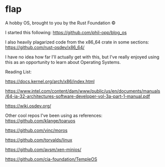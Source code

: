 # flap
A hobby OS, brought to you by the Rust Foundation ©️

I started this following: https://github.com/phil-opp/blog_os

I also heavily plagarized code from the x86_64 crate in some sections: https://github.com/rust-osdev/x86_64/

I have no idea how far I'll actually get with this, but I've really enjoyed using this as an opportunity to learn about Operating Systems. 

Reading List:

https://docs.kernel.org/arch/x86/index.html

https://www.intel.com/content/dam/www/public/us/en/documents/manuals/64-ia-32-architectures-software-developer-vol-3a-part-1-manual.pdf

https://wiki.osdev.org/


Other cool repos I've been using as references:
https://github.com/klange/toaruos

https://github.com/vinc/moros

https://github.com/torvalds/linux

https://github.com/avsm/xen-minios/

https://github.com/cia-foundation/TempleOS




